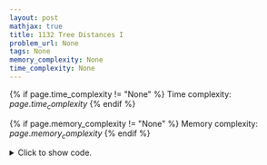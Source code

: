 ```yaml
---
layout: post
mathjax: true
title: 1132 Tree Distances I
problem_url: None
tags: None
memory_complexity: None
time_complexity: None
---
```




{% if page.time_complexity != "None" %}
Time complexity: ${{ page.time_complexity }}$
{% endif %}

{% if page.memory_complexity != "None" %}
Memory complexity: ${{ page.memory_complexity }}$
{% endif %}

<details>
<summary>
<p style="display:inline">Click to show code.</p>
</summary>
```cpp
{% raw %}
using namespace std;
using ll = long long;
using ii = pair<int, int>;
using vi = vector<int>;
int const NMAX = 2e5 + 11;
int n, ddown[NMAX], ans[NMAX];
vi g[NMAX];
void dp(int u, int p = -1)
{
    for (auto v : g[u])
    {
        if (v == p)
            continue;
        dp(v, u);
        ddown[u] = max(ddown[u], ddown[v] + 1);
    }
}
void reroot(int u, int p = -1, int dup = 0)
{
    ans[u] = max(ddown[u], dup);
    vector<ii> dists = {{dup, -1}, {0, -1}};
    for (auto v : g[u])
    {
        if (v == p)
            continue;
        dists.emplace_back(ddown[v] + 1, v);
    }
    sort(dists.begin(), dists.end(), greater<ii>());
    for (auto v : g[u])
    {
        if (v == p)
            continue;
        reroot(v,
               u,
               dists[0].second == v ? dists[1].first + 1 : dists[0].first + 1);
    }
}
int main(void)
{
    cin >> n;
    for (int i = 0; i < n - 1; ++i)
    {
        int u, v;
        cin >> u >> v;
        g[u].push_back(v);
        g[v].push_back(u);
    }
    dp(1);
    reroot(1);
    for (int u = 1; u <= n; ++u)
        cout << ans[u] << " ";
    cout << endl;
    return 0;
}

{% endraw %}
```
</details>

